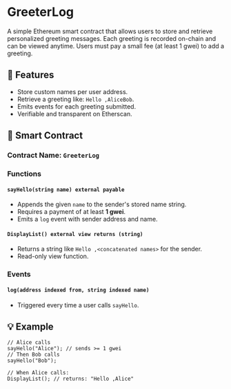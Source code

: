 # GreeterLog

A simple Ethereum smart contract that allows users to store and retrieve personalized greeting messages. Each greeting is recorded on-chain and can be viewed anytime. Users must pay a small fee (at least 1 gwei) to add a greeting.

## 🚀 Features

- Store custom names per user address.
- Retrieve a greeting like: `Hello ,AliceBob`.
- Emits events for each greeting submitted.
- Verifiable and transparent on Etherscan.

## 🔧 Smart Contract

### Contract Name: `GreeterLog`

### Functions

#### `sayHello(string name) external payable`

- Appends the given `name` to the sender's stored name string.
- Requires a payment of at least **1 gwei**.
- Emits a `log` event with sender address and name.

#### `DisplayList() external view returns (string)`

- Returns a string like `Hello ,<concatenated names>` for the sender.
- Read-only view function.

### Events

#### `log(address indexed from, string indexed name)`

- Triggered every time a user calls `sayHello`.

## 💡 Example

```solidity
// Alice calls
sayHello("Alice"); // sends >= 1 gwei
// Then Bob calls
sayHello("Bob");

// When Alice calls:
DisplayList(); // returns: "Hello ,Alice"

